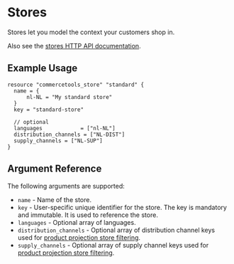 # Stores

Stores let you model the context your customers shop in.

Also see the [stores HTTP API documentation][commercetool-stores].

## Example Usage

```hcl
resource "commercetools_store" "standard" {
  name = {
      nl-NL = "My standard store"
  }
  key = "standard-store"

  // optional
  languages            = ["nl-NL"]
  distribution_channels = ["NL-DIST"]
  supply_channels = ["NL-SUP"]
}
```

## Argument Reference

The following arguments are supported:

* `name` - Name of the store.
* `key`  - User-specific unique identifier for the store. The key is mandatory and immutable. It is used to reference the store.
* `languages` - Optional array of languages.
* `distribution_channels` - Optional array of distribution channel keys used for [product projection store filtering](https://docs.commercetools.com/http-api-projects-productProjections#prices-beta).
* `supply_channels` - Optional array of supply channel keys used for [product projection store filtering](https://docs.commercetools.com/http-api-projects-productProjections#prices-beta).


[commercetool-stores]: https://docs.commercetools.com/http-api-projects-stores.html
